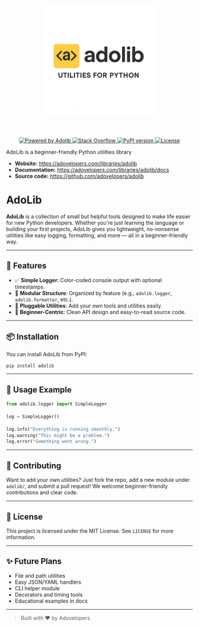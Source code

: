<h1 align="center">
<img src="https://raw.githubusercontent.com/karlbernaldez/adolib/main/assets/adolib.png" width="300">
</h1><br>


<p align="center">
  <a href="https://your-site.com">
    <img src="https://img.shields.io/badge/powered%20by-Adovelopers-orange.svg?style=flat&colorA=E1523D&colorB=007D8A" alt="Powered by Adolib">
  </a>
  <a href="https://stackoverflow.com/questions/tagged/adolib">
    <img src="https://img.shields.io/badge/stackoverflow-Ask%20questions-blue.svg" alt="Stack Overflow">
  </a>
  <a href="https://pypi.org/project/adolib/">
    <img src="https://img.shields.io/pypi/v/adolib.svg" alt="PyPI version">
  </a>
  <a href="https://raw.githubusercontent.com/karlbernaldez/adolib/main/LICENSE">
    <img src="https://img.shields.io/pypi/l/adolib.svg" alt="License">
  </a>
</p>


AdoLib is a beginner-friendly Python utilities library

- **Website:** https://adovelopers.com/libraries/adolib
- **Documentation:** https://adovelopers.com/libraries/adolib/docs
- **Source code:** https://github.com/adovelopers/adolib
  

# AdoLib

**AdoLib** is a collection of small but helpful tools designed to make life easier for new Python developers. Whether you're just learning the language or building your first projects, AdoLib gives you lightweight, no-nonsense utilities like easy logging, formatting, and more — all in a beginner-friendly way.

---

## 🚀 Features

- ✅ **Simple Logger**: Color-coded console output with optional timestamps.
- 🔧 **Modular Structure**: Organized by feature (e.g., `adolib.logger`, `adolib.formatter`, etc.).
- 🧩 **Pluggable Utilities**: Add your own tools and utilities easily.
- 🐍 **Beginner-Centric**: Clean API design and easy-to-read source code.

---

## 📦 Installation

You can install AdoLib from PyPI:

```bash
pip install adolib
```

---

## 📘 Usage Example

```python
from adolib.logger import SimpleLogger

log = SimpleLogger()

log.info("Everything is running smoothly.")
log.warning("This might be a problem.")
log.error("Something went wrong.")
```

---

## 🔧 Contributing

Want to add your own utilities? Just fork the repo, add a new module under `adolib/`, and submit a pull request! We welcome beginner-friendly contributions and clear code.

---

## 📄 License

This project is licensed under the MIT License. See `LICENSE` for more information.

---

## ✨ Future Plans

- File and path utilities  
- Easy JSON/YAML handlers  
- CLI helper module  
- Decorators and timing tools  
- Educational examples in docs

---

> Built with ❤️ by Adovelopers
